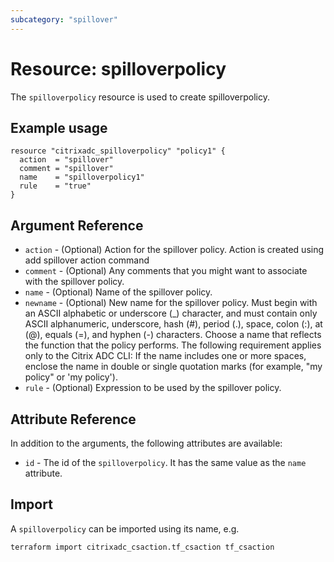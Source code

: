 ```yaml
---
subcategory: "spillover"
---
```


# Resource: spilloverpolicy

The `spilloverpolicy` resource is used to create spilloverpolicy.


## Example usage

```hcl
resource "citrixadc_spilloverpolicy" "policy1" {
  action  = "spillover"
  comment = "spillover"
  name    = "spilloverpolicy1"
  rule    = "true"
}
```


## Argument Reference

* `action` - (Optional) Action for the spillover policy. Action is created using add spillover action command
* `comment` - (Optional) Any comments that you might want to associate with the spillover policy.
* `name` - (Optional) Name of the spillover policy.
* `newname` - (Optional) New name for the spillover policy. Must begin with an ASCII alphabetic or underscore (_) character, and must contain only ASCII alphanumeric, underscore, hash (#), period (.), space, colon (:), at (@), equals (=), and hyphen (-) characters. Choose a name that reflects the function that the policy performs.   The following requirement applies only to the Citrix ADC CLI: If the name includes one or more spaces, enclose the name in double or single quotation marks (for example, "my policy" or 'my policy').
* `rule` - (Optional) Expression to be used by the spillover policy.


## Attribute Reference

In addition to the arguments, the following attributes are available:

* `id` - The id of the `spilloverpolicy`. It has the same value as the `name` attribute.


## Import

A `spilloverpolicy` can be imported using its name, e.g.

```shell
terraform import citrixadc_csaction.tf_csaction tf_csaction
```
